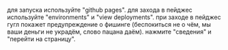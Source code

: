 для запуска используйте "github pages". 
для захода в пейджес используйте "environments" и "view deployments".
при заходе в пейджес гугл покажет предупреждение о фишинге (беспокиться не о чём, мы ваши деньги не украдём, слово пацана даём).
нажмите "сведения" и "перейти на страницу".

